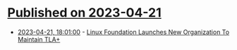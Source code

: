 # [Published on 2023-04-21](index.md)

* [2023-04-21, 18:01:00](https://linux.slashdot.org/story/23/04/21/1736208/linux-foundation-launches-new-organization-to-maintain-tla?utm_source=rss1.0mainlinkanon&utm_medium=feed) - [Linux Foundation Launches New Organization To Maintain TLA+](https://linux.slashdot.org/story/23/04/21/1736208/linux-foundation-launches-new-organization-to-maintain-tla?utm_source=rss1.0mainlinkanon&utm_medium=feed)
